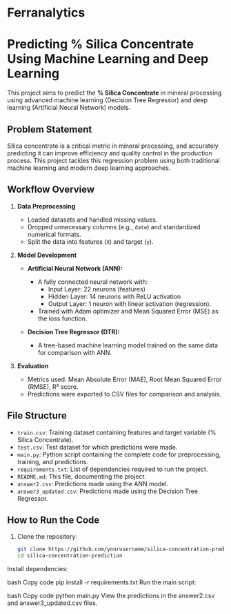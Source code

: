 # Ferranalytics

# Predicting % Silica Concentrate Using Machine Learning and Deep Learning  

This project aims to predict the **% Silica Concentrate** in mineral processing using advanced machine learning (Decision Tree Regressor) and deep learning (Artificial Neural Network) models.  

## Problem Statement  
Silica concentrate is a critical metric in mineral processing, and accurately predicting it can improve efficiency and quality control in the production process. This project tackles this regression problem using both traditional machine learning and modern deep learning approaches.

## Workflow Overview  
1. **Data Preprocessing**  
   - Loaded datasets and handled missing values.  
   - Dropped unnecessary columns (e.g., `date`) and standardized numerical formats.  
   - Split the data into features (`X`) and target (`y`).

2. **Model Development**  
   - **Artificial Neural Network (ANN):**  
     - A fully connected neural network with:
       - Input Layer: 22 neurons (features)
       - Hidden Layer: 14 neurons with ReLU activation
       - Output Layer: 1 neuron with linear activation (regression).  
     - Trained with Adam optimizer and Mean Squared Error (MSE) as the loss function.  

   - **Decision Tree Regressor (DTR):**  
     - A tree-based machine learning model trained on the same data for comparison with ANN.  

3. **Evaluation**  
   - Metrics used: Mean Absolute Error (MAE), Root Mean Squared Error (RMSE), R² score.  
   - Predictions were exported to CSV files for comparison and analysis.  

## File Structure  
- `train.csv`: Training dataset containing features and target variable (% Silica Concentrate).  
- `test.csv`: Test dataset for which predictions were made.  
- `main.py`: Python script containing the complete code for preprocessing, training, and predictions.  
- `requirements.txt`: List of dependencies required to run the project.  
- `README.md`: This file, documenting the project.  
- `answer2.csv`: Predictions made using the ANN model.  
- `answer3_updated.csv`: Predictions made using the Decision Tree Regressor.  

## How to Run the Code  
1. Clone the repository:
   ```bash
   git clone https://github.com/yourusername/silica-concentration-prediction.git
   cd silica-concentration-prediction

Install dependencies:

bash
Copy code
pip install -r requirements.txt
Run the main script:

bash
Copy code
python main.py
View the predictions in the answer2.csv and answer3_updated.csv files.

